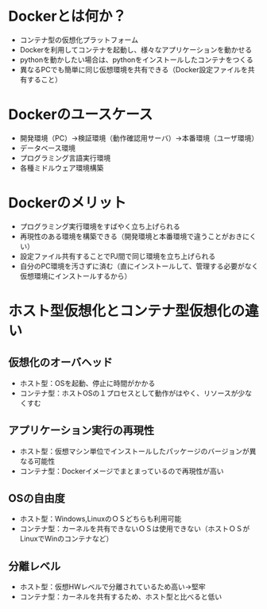 # Dockerとは何か？
- コンテナ型の仮想化プラットフォーム
- Dockerを利用してコンテナを起動し、様々なアプリケーションを動かせる
- pythonを動かしたい場合は、pythonをインストールしたコンテナをつくる
- 異なるPCでも簡単に同じ仮想環境を共有できる（Docker設定ファイルを共有すること）

# Dockerのユースケース
- 開発環境（PC）→検証環境（動作確認用サーバ）→本番環境（ユーザ環境）
- データベース環境
- プログラミング言語実行環境
- 各種ミドルウェア環境構築

# Dockerのメリット
- プログラミング実行環境をすばやく立ち上げられる
- 再現性のある環境を構築できる（開発環境と本番環境で違うことがおきにくい）
- 設定ファイル共有することでPJ間で同じ環境を立ち上げられる
- 自分のPC環境を汚さずに済む（直にインストールして、管理する必要がなく仮想環境にインストールするから）

# ホスト型仮想化とコンテナ型仮想化の違い
## 仮想化のオーバヘッド
- ホスト型：OSを起動、停止に時間がかかる
- コンテナ型：ホストOSの１プロセスとして動作がはやく、リソースが少なくすむ

## アプリケーション実行の再現性
- ホスト型：仮想マシン単位でインストールしたパッケージのバージョンが異なる可能性
- コンテナ型：Dockerイメージでまとまっているので再現性が高い

## OSの自由度
- ホスト型：Windows,LinuxのＯＳどちらも利用可能
- コンテナ型：カーネルを共有できないＯＳは使用できない（ホストＯＳがLinuxでWinのコンテナなど）

## 分離レベル
- ホスト型：仮想HWレベルで分離されているため高い→堅牢
- コンテナ型：カーネルを共有するため、ホスト型と比べると低い

